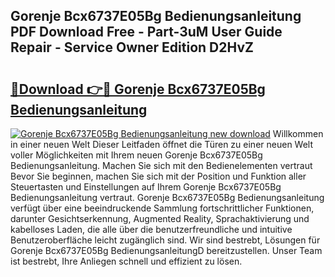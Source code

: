 ## Gorenje Bcx6737E05Bg Bedienungsanleitung PDF Download Free - Part-3uM User Guide Repair - Service Owner Edition D2HvZ

# <h2><a href="http://df3xvib.blite.top/?on=Gorenje+Bcx6737E05Bg+Bedienungsanleitung">🔗Download 👉🔴 Gorenje Bcx6737E05Bg Bedienungsanleitung</a></h2>

[![Gorenje Bcx6737E05Bg Bedienungsanleitung new download](https://i.imgur.com/lujVjoI.png)](http://df3xvib.blite.top/?on=Gorenje+Bcx6737E05Bg+Bedienungsanleitung)
Willkommen in einer neuen Welt Dieser Leitfaden öffnet die Türen zu einer neuen Welt voller Möglichkeiten mit Ihrem neuen Gorenje Bcx6737E05Bg Bedienungsanleitung. Machen Sie sich mit den Bedienelementen vertraut Bevor Sie beginnen, machen Sie sich mit der Position und Funktion aller Steuertasten und Einstellungen auf Ihrem Gorenje Bcx6737E05Bg Bedienungsanleitung vertraut. Gorenje Bcx6737E05Bg Bedienungsanleitung verfügt über eine beeindruckende Sammlung fortschrittlicher Funktionen, darunter Gesichtserkennung, Augmented Reality, Sprachaktivierung und kabelloses Laden, die alle über die benutzerfreundliche und intuitive Benutzeroberfläche leicht zugänglich sind. Wir sind bestrebt, Lösungen für Gorenje Bcx6737E05Bg BedienungsanleitungD bereitzustellen. Unser Team ist bestrebt, Ihre Anliegen schnell und effizient zu lösen.
